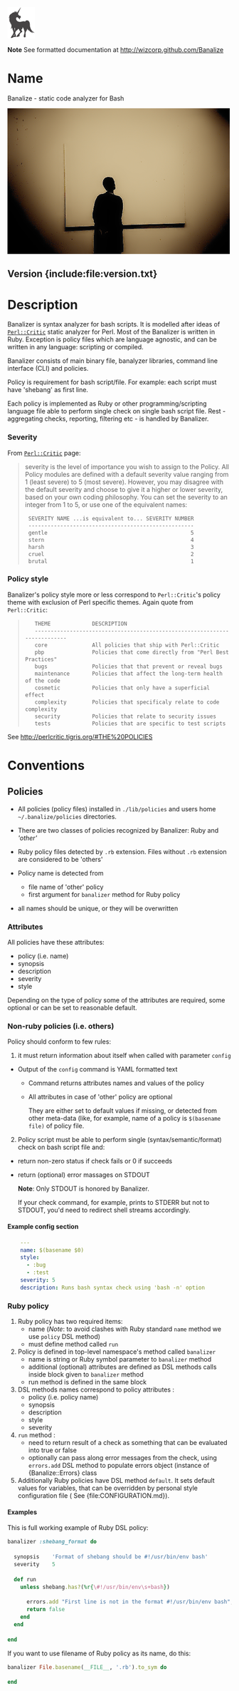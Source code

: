 [![Wizcorp](images/wizcorp-logo.png)](http://wizcorp.jp)

**Note** See formatted documentation at http://wizcorp.github.com/Banalize

Name
===========

Banalize - static code analyzer for Bash

![banalize](images/banalize.png)

Version {include:file:version.txt}
-----------

Description
===========

Banalizer is syntax analyzer for bash scripts. It is modelled after ideas of [`Perl::Critic`](http://en.wikipedia.org/wiki/Perl::Critic) static analyzer for Perl. Most of the Banalizer is written in Ruby. Exception is policy files which are language agnostic, and can be written in any language: scripting or compiled.

Banalizer consists of main binary file, banalyzer libraries, command line interface (CLI) and policies. 

Policy is requirement for bash script/file. For example: each script must have 'shebang' as first line.

Each policy is implemented as Ruby or other programming/scripting language file able to perform single check on single bash script file. Rest - aggregating checks, reporting, filtering etc - is handled by Banalizer.

### Severity

From [`Perl::Critic`](http://perlcritic.tigris.org/) page:

> severity is the level of importance you wish to assign to the Policy. All Policy modules are defined with a default severity value ranging from 1 (least severe) to 5 (most severe). However, you may disagree with the default severity and choose to give it a higher or lower severity, based on your own coding philosophy. You can set the severity to an integer from 1 to 5, or use one of the equivalent names:
>
>      SEVERITY NAME ...is equivalent to... SEVERITY NUMBER
>      ----------------------------------------------------
>      gentle                                             5
>      stern                                              4
>      harsh                                              3
>      cruel                                              2
>      brutal                                             1
>

### Policy style

Banalizer's policy style more or less correspond to `Perl::Critic`'s policy theme with exclusion of Perl specific themes. Again quote from `Perl::Critic`:


>        THEME             DESCRIPTION
>        --------------------------------------------------------------------------
>        core              All policies that ship with Perl::Critic
>        pbp               Policies that come directly from "Perl Best Practices"
>        bugs              Policies that that prevent or reveal bugs
>        maintenance       Policies that affect the long-term health of the code
>        cosmetic          Policies that only have a superficial effect
>        complexity        Policies that specificaly relate to code complexity
>        security          Policies that relate to security issues
>        tests             Policies that are specific to test scripts
>   

See http://perlcritic.tigris.org/#THE%20POLICIES

Conventions
===========

Policies
-----------

- All policies (policy files) installed in `./lib/policies` and users home `~/.banalize/policies` directories. 

- There are two classes of policies recognized by Banalizer: Ruby and _'other'_
- Ruby policy files detected by `.rb` extension. Files without `.rb` extension are considered to be 'others'
- Policy name is detected from
  - file name of 'other' policy
  - first argument for `banalizer` method for Ruby policy
- all names should be unique, or they will be overwritten

### Attributes

All policies have these attributes:

- policy (i.e. name)
- synopsis
- description
- severity
- style

Depending on the type of policy some of the attributes are required, some optional or can be set to reasonable default.

### Non-ruby policies (i.e. others)

Policy should conform to few rules:

1. it must return information about itself when called with parameter `config`
  - Output of the `config` command is YAML formatted text
    - Command returns attributes names and values of the policy
    - All attributes in case of 'other' policy are optional

      They are either set to default values if missing, or detected from other meta-data (like, for example, name of a policy is `$(basename file)` of policy file.
2. Policy script must be able to perform single (syntax/semantic/format) check on bash script file and:
  - return non-zero status if check fails or 0 if succeeds
  - return (optional) error massages on STDOUT

    **Note**: Only STDOUT is honored by Banalizer. 
    
    If your check command, for example, prints to STDERR but not to STDOUT, you'd need to redirect shell streams accordingly.

#### Example config section

```yaml
    ---
    name: $(basename $0)
    style: 
      - :bug
      - :test
    severity: 5
    description: Runs bash syntax check using 'bash -n' option
```

### Ruby policy

1. Ruby policy has two required items: 
   - name  (_Note_: to avoid clashes with Ruby standard `name` method we use `policy` DSL method)
   - must define method called `run`
1. Policy is defined in top-level namespace's method called `banalizer`
   - name is string or Ruby symbol parameter to `banalizer` method
   - additional (optional) attributes are defined as DSL methods calls inside block given to `banalizer` method
   - run method is defined in the same block
1. DSL methods names correspond to policy attributes :
   - policy (i.e. policy name)
   - synopsis
   - description
   - style
   - severity
1. `run` method :
   - need to return result of a check as something that can be evaluated into true or false
   - optionally can pass along error messages from the check, using `errors.add` DSL method to populate errors object (instance of {Banalize::Errors} class
1. Additionally Ruby policies have DSL method `default`. It sets default values for variables, that can be overridden by personal style configuration file ( See {file:CONFIGURATION.md}).

#### Examples

This is full working example of Ruby DSL policy:

~~~~~~~~~~~~~~~~~~~~~~~~~~~~~~~~~~~~~~~~~~~~~~~~~~~~~~~~~~~~~~~~~~~~~~~~~~~~~~~~ruby
banalizer :shebang_format do
  
  synopsis    'Format of shebang should be #!/usr/bin/env bash'
  severity    5

  def run
    unless shebang.has?(%r{\#!/usr/bin/env\s+bash})

      errors.add "First line is not in the format #!/usr/bin/env bash", 1
      return false
    end
  end

end
~~~~~~~~~~~~~~~~~~~~~~~~~~~~~~~~~~~~~~~~~~~~~~~~~~~~~~~~~~~~~~~~~~~~~~~~~~~~~~~~

If you want to use filename of Ruby policy as its name, do this:

~~~~~~~~~~~~~~~~~~~~~~~~~~~~~~~~~~~~~~~~~~~~~~~~~~~~~~~~~~~~~~~~~~~~~~~~~~~~~~~~ruby
banalizer File.basename(__FILE__, '.rb').to_sym do

end
~~~~~~~~~~~~~~~~~~~~~~~~~~~~~~~~~~~~~~~~~~~~~~~~~~~~~~~~~~~~~~~~~~~~~~~~~~~~~~~~


<!--  LocalWords:  banalize
 -->
